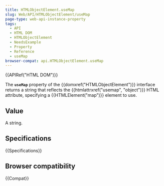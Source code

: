 ```yaml
---
title: HTMLObjectElement.useMap
slug: Web/API/HTMLObjectElement/useMap
page-type: web-api-instance-property
tags:
  - API
  - HTML DOM
  - HTMLObjectElement
  - NeedsExample
  - Property
  - Reference
  - useMap
browser-compat: api.HTMLObjectElement.useMap
---
```


{{APIRef("HTML DOM")}}

The **`useMap`** property of the
{{domxref("HTMLObjectElement")}} interface returns a string that
reflects the {{htmlattrxref("usemap", "object")}} HTML attribute, specifying a
{{HTMLElement("map")}} element to use.

## Value

A string.

## Specifications

{{Specifications}}

## Browser compatibility

{{Compat}}
